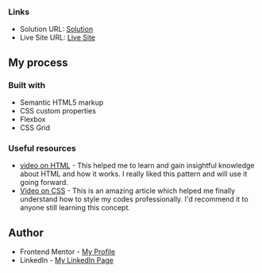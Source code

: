### Links

- Solution URL: [Solution](https://github.com/Solataiwo-15/Lumo-Landing-Page)
- Live Site URL: [Live Site](https://lumo-landing-page-24dn.vercel.app/)

## My process

### Built with

- Semantic HTML5 markup
- CSS custom properties
- Flexbox
- CSS Grid


### Useful resources

- [video on HTML](https://youtu.be/916GWv2Qs08?si=JsBMLzR6ECvkX2ic) - This helped me to learn and gain insightful knowledge about HTML and how it works. I really liked this pattern and will use it going forward.
- [Video on CSS](https://youtu.be/OXGznpKZ_sA?si=6fIG2ENTPmG7glFl) - This is an amazing article which helped me finally understand how to style my  codes professionally. I'd recommend it to anyone still learning this concept.


## Author

- Frontend Mentor - [My Profile](https://www.frontendmentor.io/profile/Solataiwo-15)
- LinkedIn - [My LinkedIn Page](https://www.linkedin.com/in/ahmad-taiwo/)